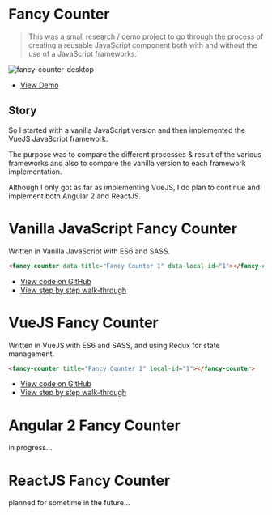 Fancy Counter
=============

> This was a small research / demo project to go through the process of creating a reusable JavaScript component both with and without the use of a JavaScript frameworks.

![fancy-counter-desktop](/assets/screenshots/fancy-counter-1.png)

 * [View Demo](https://fancy-counter.neilrussell.co.za)

Story
-----

So I started with a vanilla JavaScript version and then implemented the VueJS JavaScript framework.

The purpose was to compare the different processes & result of the various frameworks and also to compare the vanilla version to each framework implementation.

Although I only got as far as implementing VueJS, I do plan to continue and implement both Angular 2 and ReactJS.

Vanilla JavaScript Fancy Counter
================================

Written in Vanilla JavaScript with ES6 and SASS.

```html
<fancy-counter data-title="Fancy Counter 1" data-local-id="1"></fancy-counter>
```

 * [View code on GitHub](https://github.com/neilrussell6/vanilla-es6-fancy-counter)
 * [View step by step walk-through](vanilla-es6-fancy-counter)

VueJS Fancy Counter
===================

Written in VueJS with ES6 and SASS, and using Redux for state management.

```html
<fancy-counter title="Fancy Counter 1" local-id="1"></fancy-counter>
```

 * [View code on GitHub](https://github.com/neilrussell6/vuejs-es6-fancy-counter)
 * [View step by step walk-through](vuejs-es6-fancy-counter)

Angular 2 Fancy Counter
=======================

in progress...

ReactJS Fancy Counter
=====================

planned for sometime in the future...
